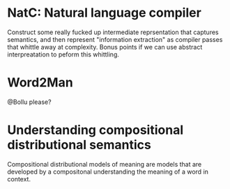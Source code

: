 # NatC: Natural language compiler

Construct some really fucked up intermediate reprsentation that captures
semantics, and then represent "information extraction" as compiler passes that
whittle away at complexity. Bonus points if we can use abstract interpreatation
to peform this whittling.

# Word2Man

@Bollu please?

# Understanding compositional distributional semantics

Compositional distributional models of meaning are models that are developed by a compositonal understanding the meaning of a word in context. 
